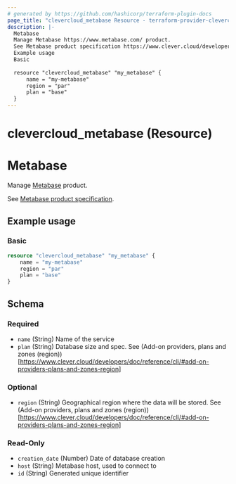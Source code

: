 ```yaml
---
# generated by https://github.com/hashicorp/terraform-plugin-docs
page_title: "clevercloud_metabase Resource - terraform-provider-clevercloud"
description: |-
  Metabase
  Manage Metabase https://www.metabase.com/ product.
  See Metabase product specification https://www.clever.cloud/developers/doc/addons/metabase/.
  Example usage
  Basic
  
  resource "clevercloud_metabase" "my_metabase" {
      name = "my-metabase"
      region = "par"
      plan = "base"
  }
---
```


# clevercloud_metabase (Resource)

# Metabase

Manage [Metabase](https://www.metabase.com/) product.

See [Metabase product specification](https://www.clever.cloud/developers/doc/addons/metabase/).

## Example usage

### Basic

```terraform
resource "clevercloud_metabase" "my_metabase" {
    name = "my-metabase"
    region = "par"
    plan = "base"
}
```



<!-- schema generated by tfplugindocs -->
## Schema

### Required

- `name` (String) Name of the service
- `plan` (String) Database size and spec. See (Add-on providers, plans and zones (region))[https://www.clever.cloud/developers/doc/reference/cli/#add-on-providers-plans-and-zones-region]

### Optional

- `region` (String) Geographical region where the data will be stored. See (Add-on providers, plans and zones (region))[https://www.clever.cloud/developers/doc/reference/cli/#add-on-providers-plans-and-zones-region]

### Read-Only

- `creation_date` (Number) Date of database creation
- `host` (String) Metabase host, used to connect to
- `id` (String) Generated unique identifier
